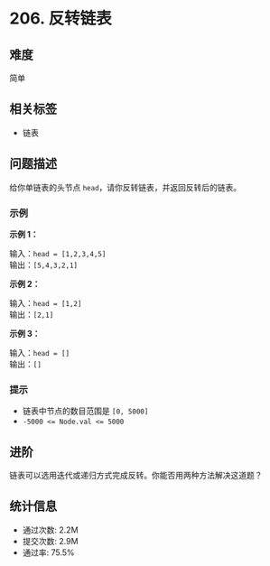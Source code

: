 # 206. 反转链表

## 难度
简单

## 相关标签
- 链表

## 问题描述
给你单链表的头节点 `head`，请你反转链表，并返回反转后的链表。

### 示例
**示例 1：**

输入：`head = [1,2,3,4,5]`  
输出：`[5,4,3,2,1]`

**示例 2：**

输入：`head = [1,2]`  
输出：`[2,1]`

**示例 3：**

输入：`head = []`  
输出：`[]`

### 提示
- 链表中节点的数目范围是 `[0, 5000]`
- `-5000 <= Node.val <= 5000`

## 进阶
链表可以选用迭代或递归方式完成反转。你能否用两种方法解决这道题？

## 统计信息
- 通过次数: 2.2M
- 提交次数: 2.9M
- 通过率: 75.5%